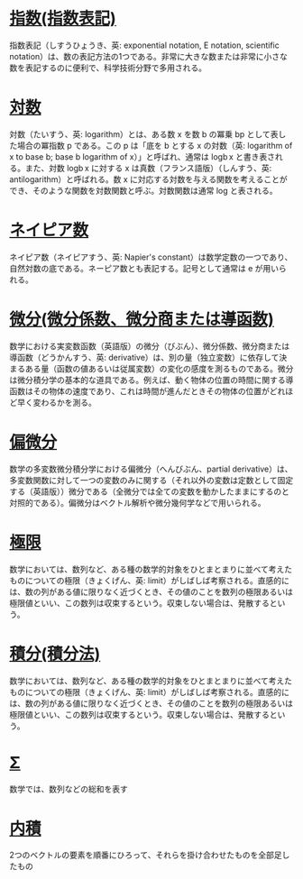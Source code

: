 # [指数(指数表記)](https://ja.wikipedia.org/wiki/指数表記)
指数表記（しすうひょうき、英: exponential notation, E notation, scientific notation）は、数の表記方法の1つである。非常に大きな数または非常に小さな数を表記するのに便利で、科学技術分野で多用される。

# [対数](https://ja.wikipedia.org/wiki/対数)

対数（たいすう、英: logarithm）とは、ある数 x を数 b の冪乗 bp として表した場合の冪指数 p である。この p は「底を b とする x の対数（英: logarithm of x to base b; base b logarithm of x）」と呼ばれ、通常は logb x と書き表される。また、対数 logb x に対する x は真数（フランス語版）（しんすう、英: antilogarithm）と呼ばれる。数 x に対応する対数を与える関数を考えることができ、そのような関数を対数関数と呼ぶ。対数関数は通常 log と表される。

# [ネイピア数](https://ja.wikipedia.org/wiki/ネイピア数)
ネイピア数（ネイピアすう、英: Napier's constant）は数学定数の一つであり、自然対数の底である。ネーピア数とも表記する。記号として通常は e が用いられる。

# [微分(微分係数、微分商または導函数)](https://ja.wikipedia.org/wiki/微分)

数学における実変数函数（英語版）の微分（びぶん）、微分係数、微分商または導函数（どうかんすう、英: derivative）は、別の量（独立変数）に依存して決まるある量（函数の値あるいは従属変数）の変化の感度を測るものである。微分は微分積分学の基本的な道具である。例えば、動く物体の位置の時間に関する導函数はその物体の速度であり、これは時間が進んだときその物体の位置がどれほど早く変わるかを測る。


# [偏微分](https://ja.wikipedia.org/wiki/偏微分)

数学の多変数微分積分学における偏微分（へんびぶん、partial derivative）は、多変数関数に対して一つの変数のみに関する（それ以外の変数は定数として固定する（英語版））微分である（全微分では全ての変数を動かしたままにするのと対照的である）。偏微分はベクトル解析や微分幾何学などで用いられる。

# [極限](https://ja.wikipedia.org/wiki/極限)

数学においては、数列など、ある種の数学的対象をひとまとまりに並べて考えたものについての極限（きょくげん、英: limit）がしばしば考察される。直感的には、数の列がある値に限りなく近づくとき、その値のことを数列の極限あるいは極限値といい、この数列は収束するという。収束しない場合は、発散するという。

# [積分(積分法)](https://ja.wikipedia.org/wiki/積分法)

数学においては、数列など、ある種の数学的対象をひとまとまりに並べて考えたものについての極限（きょくげん、英: limit）がしばしば考察される。直感的には、数の列がある値に限りなく近づくとき、その値のことを数列の極限あるいは極限値といい、この数列は収束するという。収束しない場合は、発散するという。

# [Σ](https://ja.wikipedia.org/wiki/Σ)

数学では、数列などの総和を表す

# [内積](https://qiita.com/kenmatsu4/items/a144047c1b49aa8c7eb0)

2つのベクトルの要素を順番にひろって、それらを掛け合わせたものを全部足したもの